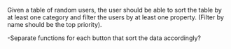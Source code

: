 Given a table of random users, the user should be able to sort the table by at least one category and filter the users by at least one property. (Filter by name should be the top priority).

-Separate functions for each button that sort the data accordingly?